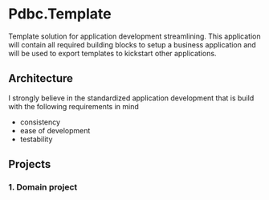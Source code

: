 # Pdbc.Template

Template solution for application development streamlining.  This application will contain all required building blocks to setup a business application and will be used to export templates to kickstart other applications.

## Architecture

I strongly believe in the standardized application development that is build with the following requirements in mind
 * consistency
 * ease of development
 * testability


## Projects

### 1. Domain project
